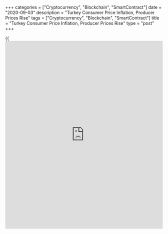 +++
categories = ["Cryptocurrency", "Blockchain", "SmartContract"]
date = "2020-09-03"
description = "Turkey Consumer Price Inflation, Producer Prices Rise"
tags = ["Cryptocurrency", "Blockchain", "SmartContract"]
title = "Turkey Consumer Price Inflation, Producer Prices Rise"
type = "post"
+++

{{<iframe id="large-banner" src="https://www.bounty.group/#slide=28.0" width="100%" height="600" scrolling="no" style="border: 0px solid rgb(216, 221, 230); border-radius: 3px;">}}

Turkey's consumer price inflation rose marginally in August and producer
price inflation increased, figures from the Turkish Statistical
Institute showed on Thursday.

The consumer prices index rose 11.77 percent year-on-year in August,
following an 11.76 percent increase in July. Economists had expected a
11.91 percent rise.

Prices for miscellaneous goods and services grew 26.99 percent yearlly
in August. Prices for [health][1] gained 14.68 percent and food and non-
alcoholic beverages rose 13.51 percent.

On a monthly basis, consumer prices rose 0.86 percent in August.
Economists had expected a 1.0 percent increase.

The producer price index rose 11.53 percent yearly in August, following
a 8.33 percent increase in July.

Among the main industrial sectors, prices for durable goods grew 17.08
percent annually in August and prices for capital goods gained 18.09
percent.

Prices for intermediate goods and non-durable consumer goods prices rose
by 13.58 percent and 10.17 percent.

Meanwhile, energy prices decreased 1.64 percent.

On a month-on-month basis, producer prices increased 2.35 percent in
August.

For comments and feedback [contact](https://www.playgroundfx.com/contact/): editorial@rtt[news](https://www.letsplayfx.com/blog/forex-news-website/).com

[Economic News][2]

 **What parts of the world are seeing the best (and worst) economic
performances lately? Click[here][3] to check out our [Econ Scorecard][3]
and find out! See up-to-the-moment [ranking](https://www.playgroundfx.com/blog/crypto-exchange-ranking/)s for the best and worst
performers in [GDP][4], [unemployment rate][5], [inflation][6] and much
more.**

   1. www.rtt[news](https://www.letsplayfx.com/blog/forex-news-website/).com/Content/Health.aspx
   2. www.rtt[news](https://www.letsplayfx.com/blog/forex-news-website/).com/Content/EconomicNews.aspx
   3. www.rtt[news](https://www.letsplayfx.com/blog/forex-news-website/).com/economic-scorecard/world-rank/industrial-production/highest-performance.aspx
   4. www.rtt[news](https://www.letsplayfx.com/blog/forex-news-website/).com/economic-scorecard/world-rank/GDP/highest-performance.aspx
   5. www.rtt[news](https://www.letsplayfx.com/blog/forex-news-website/).com/economic-scorecard/world-rank/unemployment-rate/lowest-performance.aspx
   6. www.rtt[news](https://www.letsplayfx.com/blog/forex-news-website/).com/economic-scorecard/world-rank/CPI/highest-performance.aspx